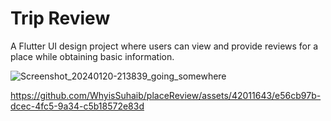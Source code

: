# Trip Review

A Flutter UI design project where users can view and provide reviews for a place while obtaining basic information.

![Screenshot_20240120-213839_going_somewhere](https://github.com/WhyisSuhaib/placeReview/assets/42011643/21b4b180-c0b4-40ac-bc6c-34becd06e1b8)

https://github.com/WhyisSuhaib/placeReview/assets/42011643/e56cb97b-dcec-4fc5-9a34-c5b18572e83d

